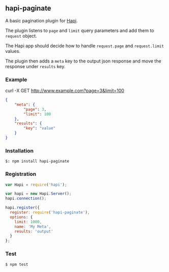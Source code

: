 ## hapi-paginate

A basic pagination plugin for [Hapi](http://hapijs.com/).

The plugin listens to `page` and `limit` query parameters and add them to `request` object.

The Hapi app should decide how to handle `request.page` and `request.limit` values.

The plugin then adds a `meta` key to the output json response and move the response under `results` key.

### Example

curl -X GET http://www.example.com?page=3&limit=100

```json
{
    "meta": {
        "page": 3,
        "limit": 100
    },
    "results": {
        "key": "value"
    }
}
```
### Installation

    $: npm install hapi-paginate

### Registration

```javascript
var Hapi = require('hapi');

var hapi = new Hapi.Server();
hapi.connection();

hapi.register({
  register: require('hapi-paginate'),
  options: {
    limit: 1000,
    name: 'My Meta',
    results: 'output'
  }
};
```

### Test

    $ npm test
